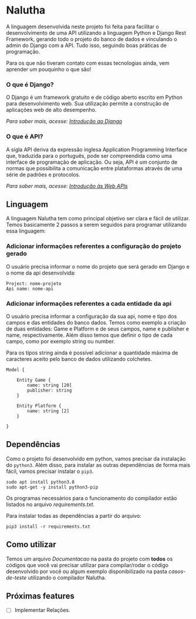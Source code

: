 # Nalutha

A linguagem desenvolvida neste projeto foi feita para facilitar o desenvolvimento de uma API utilizando a linguagem Python e Django Rest Framework, gerando todo o projeto do banco de dados e vinculando o admin do Django com a API. Tudo isso, seguindo boas práticas de programação.

Para os que não tiveram contato com essas tecnologias ainda, vem aprender um pouquinho o que são!

### O que é Django?

O Django é um framework gratuito e de código aberto escrito em Python para desenvolvimento web. Sua utilização permite a construção de aplicações web de alto desempenho.

_Para saber mais, acesse: [Introdução ao Django](https://developer.mozilla.org/pt-BR/docs/Learn/Server-side/Django/Introduction)_

### O que é API?

A sigla API deriva da expressão inglesa Application Programming Interface que, traduzida para o português, pode ser compreendida como uma interface de programação de aplicação. Ou seja, API é um conjunto de normas que possibilita a comunicação entre plataformas através de uma série de padrões e protocolos.

_Para saber mais, acesse: [Introdução às Web APIs](https://developer.mozilla.org/pt-BR/docs/Glossary/API)_

## Linguagem

A linguagem Nalutha tem como principal objetivo ser clara e fácil de utilizar. Temos basicamente 2 passos a serem seguidos para programar utilizando essa linguagem:

### Adicionar informações referentes a configuração do projeto gerado

O usuário precisa informar o nome do projeto que será gerado em Django e o nome da api desenvolvida:

```
Project: nome-projeto
Api name: nome-api
```

### Adicionar informações referentes a cada entidade da api

O usuário precisa informar a configuração da sua api, nome e tipo dos campos e das entidades do banco dados. Temos como exemplo a criação de duas entidades: Game e Platform e de seus campos, name e publisher e name, respectivamente. Além disso temos que definir o tipo de cada campo, como por exemplo string ou number.

Para os tipos string ainda é possível adicionar a quantidade máxima de caracteres aceito pelo banco de dados utilizando colchetes.

```
Model {

    Entity Game {
        name: string [20]
        publisher: string
    }

    Entity Platform {
        name: string [2]
    }

}
```

## Dependências

Como o projeto foi desenvolvido em python, vamos precisar da instalação do `python3`. Além disso, para instalar as outras dependências de forma mais fácil, vamos precisar instalar o `pip3`.

```
sudo apt install python3.8
sudo apt-get -y install python3-pip
```

Os programas necessários para o funcionamento do compilador estão listados no arquivo _requirements.txt_.

Para instalar todas as dependências a partir do arquivo:

```
pip3 install -r requirements.txt
```

## Como utilizar

Temos um arquivo _Documentacao_ na pasta do projeto com **todos** os códigos que você vai precisar utilizar para compilar/rodar o código desenvolvido por você ou algum exemplo disponibilizado na pasta _casos-de-teste_ utilizando o compilador Nalutha.

## Próximas features

- [ ] Implementar Relações.
